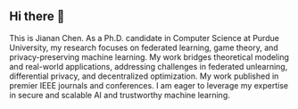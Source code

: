 ## Hi there 👋
This is Jianan Chen. As a Ph.D. candidate in Computer Science at Purdue University, my research focuses on federated learning, game theory, and privacy-preserving machine learning. My work bridges theoretical modeling and real-world applications, addressing challenges in federated unlearning, differential privacy, and decentralized optimization. My work published in premier IEEE journals and conferences. I am eager to leverage my expertise in secure and scalable AI and trustworthy machine learning.
